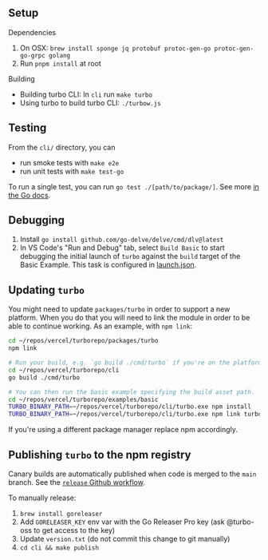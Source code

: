 ## Setup

Dependencies

1.  On OSX: `brew install sponge jq protobuf protoc-gen-go protoc-gen-go-grpc golang`
1.  Run `pnpm install` at root

Building

- Building turbo CLI: In `cli` run `make turbo`
- Using turbo to build turbo CLI: `./turbow.js`

## Testing

From the `cli/` directory, you can

- run smoke tests with `make e2e`
- run unit tests with `make test-go`

To run a single test, you can run `go test ./[path/to/package/]`. See more [in the Go docs](https://pkg.go.dev/cmd/go#hdr-Test_packages).

## Debugging

1. Install `go install github.com/go-delve/delve/cmd/dlv@latest`
2. In VS Code's "Run and Debug" tab, select `Build Basic` to start debugging the initial launch of `turbo` against the `build` target of the Basic Example. This task is configured in [launch.json](./.vscode/launch.json).

## Updating `turbo`

You might need to update `packages/turbo` in order to support a new platform. When you do that you will need to link the module in order to be able to continue working. As an example, with `npm link`:

```sh
cd ~/repos/vercel/turborepo/packages/turbo
npm link

# Run your build, e.g. `go build ./cmd/turbo` if you're on the platform you're adding.
cd ~/repos/vercel/turborepo/cli
go build ./cmd/turbo

# You can then run the basic example specifying the build asset path.
cd ~/repos/vercel/turborepo/examples/basic
TURBO_BINARY_PATH=~/repos/vercel/turborepo/cli/turbo.exe npm install
TURBO_BINARY_PATH=~/repos/vercel/turborepo/cli/turbo.exe npm link turbo
```

If you're using a different package manager replace npm accordingly.

## Publishing `turbo` to the npm registry

Canary builds are automatically published when code is merged to the `main` branch.
See the [`release` Github workflow](./.github/workflows/release.yml).

To manually release:

1. `brew install goreleaser`
2. Add `GORELEASER_KEY` env var with the Go Releaser Pro key (ask @turbo-oss to get access to the key)
3. Update `version.txt` (do not commit this change to git manually)
4. `cd cli && make publish`
